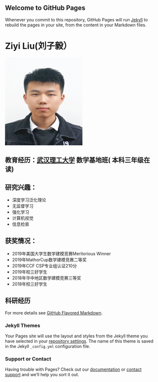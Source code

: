 ## Welcome to GitHub Pages


Whenever you commit to this repository, GitHub Pages will run [Jekyll](https://jekyllrb.com/) to rebuild the pages in your site, from the content in your Markdown files.


# Ziyi Liu(刘子毅）

<img src="刘子毅.jpg" width=256 height=290 />

## 教育经历：[武汉理工大学](http://www.whut.edu.cn/) 数学基地班( 本科三年级在读)

## 研究兴趣：
- 深度学习泛化理论
- 无监督学习
- 强化学习
- 计算机视觉
- 信息检索

## 获奖情况：
- 2019年美国大学生数学建模竞赛Meritorious Winner
- 2019年MathorCup数学建模竞赛二等奖
- 2019年CCF CSP专业组认证210分
- 2019年校三好学生
- 2018年华中地区数学建模竞赛三等奖
- 2018年校三好学生

## 科研经历



For more details see [GitHub Flavored Markdown](https://guides.github.com/features/mastering-markdown/).

### Jekyll Themes

Your Pages site will use the layout and styles from the Jekyll theme you have selected in your [repository settings](https://github.com/ZiyiLiubird/ZiyiLiu.github.io/settings). The name of this theme is saved in the Jekyll `_config.yml` configuration file.

### Support or Contact

Having trouble with Pages? Check out our [documentation](https://help.github.com/categories/github-pages-basics/) or [contact support](https://github.com/contact) and we’ll help you sort it out.
